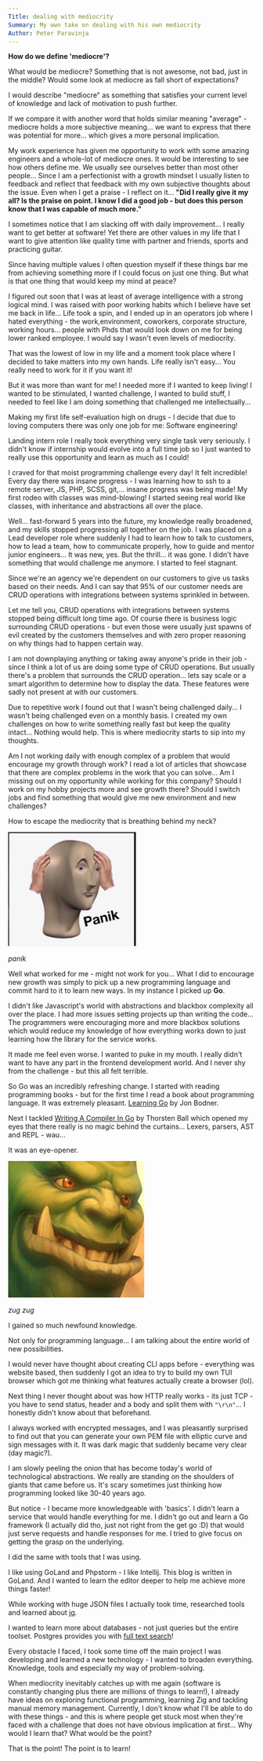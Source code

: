 ```yaml
---
Title: dealing with mediocrity
Summary: My own take on dealing with his own mediocrity
Author: Peter Paravinja
---
```


**How do we define 'mediocre'?**

What would be mediocre? Something that is not awesome, not bad, just in the middle? Would some look at mediocre as fall short of expectations?

I would describe "mediocre" as something that satisfies your current level of knowledge and lack of motivation to push further.

If we compare it with another word that holds similar meaning "average" - mediocre holds a more subjective meaning... we want to express that there was potential for more... which gives a more personal implication.

My work experience has given me opportunity to work with some amazing engineers and a whole-lot of mediocre ones. It would be interesting to see how others define me. We usually see ourselves better than most other people... Since I am a perfectionist with a growth mindset I usually listen to feedback and reflect that feedback with my own subjective thoughts about the issue. Even when I get a praise - I reflect on it... __"Did I really give it my all? Is the praise on point. I know I did a good job - but does this person know that I was capable of much more."__

I sometimes notice that I am slacking off with daily improvement... I really want to get better at software! Yet there are other values in my life that I want to give attention like quality time with partner and friends, sports and practicing guitar.

Since having multiple values I often question myself if these things bar me from achieving something more if I could focus on just one thing. But what is that one thing that would keep my mind at peace?

I figured out soon that I was at least of average intelligence with a strong logical mind. I was raised with poor working habits which I believe have set me back in life... Life took a spin, and I ended up in an operators job where I hated everything - the work,environment, coworkers, corporate structure, working hours... people with Phds that would look down on me for being lower ranked employee. I would say I wasn't even levels of mediocrity.

That was the lowest of low in my life and a moment took place where I decided to take matters into my own hands. Life really isn't easy... You really need to work for it if you want it!

But it was more than want for me! I needed more if I wanted to keep living! I wanted to be stimulated, I wanted challenge, I wanted to build stuff, I needed to feel like I am doing something that challenged me intellectually...

Making my first life self-evaluation high on drugs - I decide that due to loving computers there was only one job for me: Software engineering!

Landing intern role I really took everything very single task very seriously. I didn't know if internship would evolve into a full time job so I just wanted to really use this opportunity and learn as much as I could!

I craved for that moist programming challenge every day! It felt incredible! Every day there was insane progress - I was learning how to ssh to a remote server, JS, PHP, SCSS, git,... insane progress was being made! My first rodeo with classes was mind-blowing! I started seeing real world like classes, with inheritance and abstractions all over the place.

Well... fast-forward 5 years into the future, my knowledge really broadened, and my skills stopped progressing all together on the job. I was placed on a Lead developer role where suddenly I had to learn how to talk to customers, how to lead a team, how to communicate properly, how to guide and mentor junior engineers... It was new, yes. But the thrill... it was gone. I didn't have something that would challenge me anymore. I started to feel stagnant.

Since we're an agency we're dependent on our customers to give us tasks based on their needs. And I can say that 95% of our customer needs are CRUD operations with integrations between systems sprinkled in between.

Let me tell you, CRUD operations with integrations between systems stopped being difficult long time ago. Of course there is business logic surrounding CRUD operations - but even those were usually just spawns of evil created by the customers themselves and with zero proper reasoning on why things had to happen certain way.

I am not downplaying anything or taking away anyone's pride in their job - since I think a lot of us are doing some type of CRUD operations. But usually there's a problem that surrounds the CRUD operation... lets say scale or a smart algorithm to determine how to display the data. These features were sadly not present at with our customers.

Due to repetitive work I found out that I wasn't being challenged daily... I wasn't being challenged even on a monthly basis. I created my own challenges on how to write something really fast but keep the quality intact... Nothing would help. This is where mediocrity starts to sip into my thoughts.

Am I not working daily with enough complex of a problem that would encourage my growth through work? I read a lot of articles that showcase that there are complex problems in the work that you can solve... Am I missing out on my opportunity while working for this company? Should I work on my hobby projects more and see growth there? Should I switch jobs and find something that would give me new environment and new challenges?

How to escape the mediocrity that is breathing behind my neck?

![image](/public/assets/panik.png)

_panik_

Well what worked for me - might not work for you... What I did to encourage new growth was simply to pick up a new programming language and commit hard to it to learn new ways. In my instance I picked up **Go**.

I didn't like Javascript's world with abstractions and blackbox complexity all over the place. I had more issues setting projects up than writing the code... The programmers were encouraging more and more blackbox solutions which would reduce my knowledge of how everything works down to just learning how the library for the service works.

It made me feel even worse. I wanted to puke in my mouth. I really didn't want to have any part in the frontend development world. And I never shy from the challenge - but this all felt terrible.

So Go was an incredibly refreshing change. I started with reading programming books - but for the first time I read a book about programming language. It was extremely pleasant. [Learning Go](https://www.oreilly.com/library/view/learning-go/9781492077206/) by Jon Bodner.

Next I tackled [Writing A Compiler In Go](https://compilerbook.com/) by Thorsten Ball which opened my eyes that there really is no magic behind the curtains... Lexers, parsers, AST and REPL - wau...

It was an eye-opener.

![image](/public/assets/zugzug.jpg)

_zug zug_


I gained so much newfound knowledge.

Not only for programming language... I am talking about the entire world of new possibilities.

I would never have thought about creating CLI apps before - everything was website based, then suddenly I got an idea to try to build my own TUI browser which got me thinking what features actually create a browser (lol). 

Next thing I never thought about was how HTTP really works - its just TCP - you have to send status, header and a body and split them with `"\r\n"`... I honestly didn't know about that beforehand.

I always worked with encrypted messages, and I was pleasantly surprised to find out that you can generate your own PEM file with elliptic curve and sign messages with it. It was dark magic that suddenly became very clear (day magic?).

I am slowly peeling the onion that has become today's world of technological abstractions. We really are standing on the shoulders of giants that came before us. It's scary sometimes just thinking how programming looked like 30-40 years ago.

But notice - I became more knowledgeable with 'basics'. I didn't learn a service that would handle everything for me. I didn't go out and learn a Go framework (I actually did tho, just not right from the get go :D) that would just serve requests and handle responses for me. I tried to give focus on getting the grasp on the underlying.

I did the same with tools that I was using.

I like using GoLand and Phpstorm - I like Intellij. This blog is written in GoLand. And I wanted to learn the editor deeper to help me achieve more things faster!

While working with huge JSON files I actually took time, researched tools and learned about [jq](https://jqlang.github.io/jq/).

I wanted to learn more about databases - not just queries but the entire toolset. Postgres provides you with [full text search](https://www.postgresql.org/docs/current/textsearch-intro.html)!

Every obstacle I faced, I took some time off the main project I was developing and learned a new technology - I wanted to broaden everything. Knowledge, tools and especially my way of problem-solving.

When mediocrity inevitably catches up with me again (software is constantly changing plus there are millions of things to learn!), I already have ideas on exploring functional programming, learning Zig and tackling manual memory management. Currently, I don't know what I'll be able to do with these things - and this is where people get stuck most when they're faced with a challenge that does not have obvious implication at first... Why would I learn that? What would be the point?

That is the point! The point is to learn!